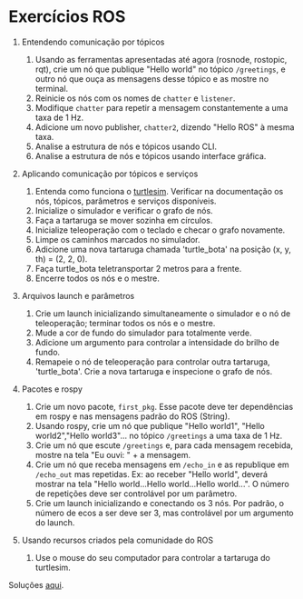 # Exercícios ROS

1. Entendendo comunicação por tópicos
    1. Usando as ferramentas apresentadas até agora (rosnode, rostopic, rqt), crie um nó que publique "Hello world" no tópico `/greetings`, e outro nó que ouça as mensagens desse tópico e as mostre no terminal.
    2. Reinicie os nós com os nomes de `chatter` e `listener`.
    3. Modifique `chatter` para repetir a mensagem constantemente a uma taxa de 1 Hz.
    4. Adicione um novo publisher, `chatter2`, dizendo "Hello ROS" à mesma taxa.
    5. Analise a estrutura de nós e tópicos usando CLI.
    6. Analise a estrutura de nós e tópicos usando interface gráfica.

2. Aplicando comunicação por tópicos e serviços
    1. Entenda como funciona o [turtlesim](http://wiki.ros.org/turtlesim). Verificar na documentação os nós, tópicos, parâmetros e serviços disponíveis.
    2. Inicialize o simulador e verificar o grafo de nós.
    3. Faça a tartaruga se mover sozinha em círculos.
    4. Inicialize teleoperação com o teclado e checar o grafo novamente.
    5. Limpe os caminhos marcados no simulador.
    6. Adicione uma nova tartaruga chamada 'turtle_bota' na posição (x, y, th) = (2, 2, 0).
    7. Faça turtle_bota teletransportar 2 metros para a frente.
    8. Encerre todos os nós e o mestre.

3. Arquivos launch e parâmetros
    1. Crie um launch inicializando simultaneamente o simulador e o nó de teleoperação; terminar todos os nós e o mestre.
    2. Mude a cor de fundo do simulador para totalmente verde.
    3. Adicione um argumento para controlar a intensidade do brilho de fundo.
    4. Remapeie o nó de teleoperação para controlar outra tartaruga, 'turtle_bota'. Crie a nova tartaruga e inspecione o grafo de nós.

4. Pacotes e rospy
    1. Crie um novo pacote, `first_pkg`. Esse pacote deve ter dependências em rospy e nas mensagens padrão do ROS (String).
    2. Usando rospy, crie um nó  que publique "Hello world1", "Hello world2","Hello world3"... no tópico `/greetings` a uma taxa de 1 Hz.
    3. Crie um nó que escute `/greetings` e, para cada mensagem recebida, mostre na tela "Eu ouvi: " + a mensagem.
    4. Crie um nó que receba mensagens em `/echo_in` e as republique em `/echo_out` mas repetidas. Ex: ao receber "Hello world", deverá mostrar na tela "Hello world...Hello world...Hello world...". O número de repetições deve ser controlável por um parâmetro.
    5. Crie um launch inicializando e conectando os 3 nós. Por padrão, o número de ecos a ser deve ser 3, mas controlável por um argumento do launch.

5. Usando recursos criados pela comunidade do ROS
    1. Use o mouse do seu computador para controlar a tartaruga do turtlesim.

Soluções [aqui](solucoes.md).
